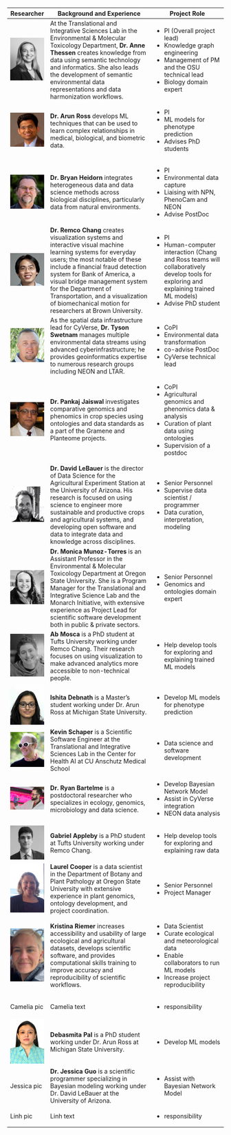 | Researcher | Background and Experience | Project Role |
| ---------- | ------------------------- | ------------ |
| <img src="/images/anne_thessen.jpg" width="100"> | At the Translational and Integrative Sciences Lab in the Environmental & Molecular Toxicology Department, **Dr. Anne Thessen** creates knowledge from data using semantic technology and informatics. She also leads the development of semantic environmental data representations and data harmonization workflows. | <ul><li>PI (Overall project lead)</li><li>Knowledge graph engineering</li><li>Management of PM and the OSU technical lead</li><li>Biology domain expert</li></ul> |
| <img src="/images/arun_ross.png" width="100"> | **Dr. Arun Ross** develops ML techniques that can be used to learn complex relationships in medical, biological, and biometric data. | <ul><li>PI</li><li>ML models for phenotype prediction</li><li>Advises PhD students</li></ul> |
| <img src="/images/bryan_heidorn.png" width="100"> | **Dr. Bryan Heidorn** integrates heterogeneous data and data science methods across biological disciplines, particularly data from natural environments. | <ul><li>PI</li><li>Environmental data capture</li><li>Liaising with NPN, PhenoCam and NEON</li><li>Advise PostDoc</li></ul> |
| <img src="/images/remco_chang.png" width="100"> | **Dr. Remco Chang** creates visualization systems and interactive visual machine learning systems for everyday users; the most notable of these include a financial fraud detection system for Bank of America, a visual bridge management system for the Department of Transportation, and a visualization of biomechanical motion for researchers at Brown University. | <ul><li>PI</li><li>Human-computer interaction (Chang and Ross teams will collaboratively develop tools for exploring and explaining trained ML models)</li><li>Advise PhD student</li></ul> |
| <img src="/images/tyson_swetnam.png" width="100"> | As the spatial data infrastructure lead for CyVerse, **Dr. Tyson Swetnam** manages multiple environmental data streams using advanced cyberinfrastructure; he provides geoinformatics expertise to numerous research groups including NEON and LTAR. | <ul><li>CoPI</li><li>Environmental data transformation</li><li>co-advise PostDoc</li><li>CyVerse technical lead</li></ul> |
| <img src="/images/pankaj_jaiswal.png" width="100"> | **Dr. Pankaj Jaiswal** investigates comparative genomics and phenomics in crop species using ontologies and data standards as a part of the Gramene and Planteome projects. | <ul><li>CoPI</li><li>Agricultural genomics and phenomics data & analysis</li><li>Curation of plant data using ontologies</li><li>Supervision of a postdoc</li></ul> |
| <img src="/images/david_lebauer.jpg" width="100"> | **Dr. David LeBauer** is the director of Data Science for the Agricultural Experiment Station at the University of Arizona. His research is focused on using science to engineer more sustainable and productive crops and agricultural systems, and developing open software and data to integrate data and knowledge across disciplines. | <ul><li>Senior Personnel</li><li>Supervise data scientist / programmer</li><li>Data curation, interpretation, modeling</li></ul> |
| <img src="/images/moni_munoztorres.png" width="100"> | **Dr. Monica Munoz-Torres** is an Assistant Professor in the Environmental & Molecular Toxicology Department at Oregon State University. She is a Program Manager for the Translational and Integrative Science Lab and the Monarch Initiative, with extensive experience as Project Lead for scientific software development both in public & private sectors. | <ul><li>Senior Personnel</li><li>Genomics and ontologies domain expert</li></ul> |
| <img src="/images/ab_mosca.png" width="100"> | **Ab Mosca** is a PhD student at Tufts University working under Remco Chang. Their research focuses on using visualization to make advanced analytics more accessible to non-technical people. | <ul><li>Help develop tools for exploring and explaining trained ML models</li></ul> |
| <img src="/images/ishita_debnath.jpg" width="100"> | **Ishita Debnath** is a Master’s student working under Dr. Arun Ross at Michigan State University. | <ul><li>Develop ML models for phenotype prediction</li></ul> |
| <img src="/images/kevin_schaper.jpg" width="100"> | **Kevin Schaper** is a Scientific Software Engineer at the Translational and Integrative Sciences Lab in the Center for Health AI at CU Anschutz Medical School | <ul><li>Data science and software development</li></ul> |
| <img src="/images/ryan_bartelme.jpg" width="100"> | **Dr. Ryan Bartelme** is a postdoctoral researcher who specializes in ecology,  genomics, microbiology and data science. | <ul><li>Develop Bayesian Network Model</li><li>Assist in CyVerse integration</li><li>NEON data analysis</li></ul> |
| <img src="/images/gabriel_appleby.jpg" width="100"> | **Gabriel Appleby** is a PhD student at Tufts University working under Remco Chang. | <ul><li>Help develop tools for exploring and explaining raw data</li></ul> |
| <img src="/images/laurel_cooper.jpg" width="100"> | **Laurel Cooper** is a data scientist in the Department of Botany and Plant Pathology at Oregon State University  with extensive experience in plant genomics, ontology development, and project coordination. | <ul><li>Senior Personnel</li><li>Project Manager</li></ul> |
| <img src="/images/kristina_riemer.jpg" width="100"> | **Kristina Riemer** increases accessibility and usability of large ecological and agricultural datasets, develops scientific software, and provides computational skills training to improve accuracy and reproducibility of scientific workflows. | <ul><li>Data Scientist</li><li>Curate ecological and meteorological data</li><li>Enable collaborators to run ML models</li><li>Increase project reproducibility</li></ul> |
| Camelia pic | Camelia text | <ul><li>responsibility</li></ul> |
| <img src="/images/Debasmita_Pal.jpg" width="100"> | **Debasmita Pal** is a PhD student working under Dr. Arun Ross at Michigan State University. | <ul><li>Develop ML models</li></ul> |
| Jessica pic | **Dr. Jessica Guo** is a scientific programmer specializing in Bayesian modeling working under Dr. David LeBauer at the University of Arizona. | <ul><li>Assist with Bayesian Network Model</li></ul> |
| Linh pic | Linh text | <ul><li>responsibility</li></ul> |








